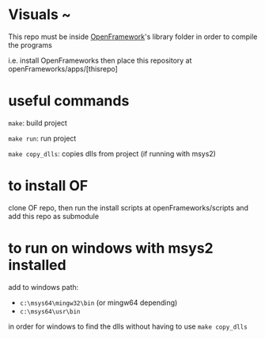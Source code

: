 # Visuals ~

This repo must be inside [OpenFramework](https://github.com/openframeworks/openFrameworks)'s library folder in order to compile the programs

i.e. install OpenFrameworks then place this repository at openFrameworks/apps/[thisrepo]

# useful commands 

`make`: build project

`make run`: run project

`make copy_dlls`: copies dlls from project (if running with msys2)

# to install OF

clone OF repo, then run the install scripts at openFrameworks/scripts and add this repo as submodule

# to run on windows with msys2 installed 

add to windows path:
* `c:\msys64\mingw32\bin` (or mingw64 depending)
* `c:\msys64\usr\bin`

in order for windows to find the dlls without having to use `make copy_dlls`
